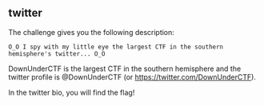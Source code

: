 twitter
---
The challenge gives you the following description:

```
O_O I spy with my little eye the largest CTF in the southern hemisphere's twitter... O_O
```

DownUnderCTF is the largest CTF in the southern hemisphere and the twitter profile is @DownUnderCTF (or https://twitter.com/DownUnderCTF).

In the twitter bio, you will find the flag!